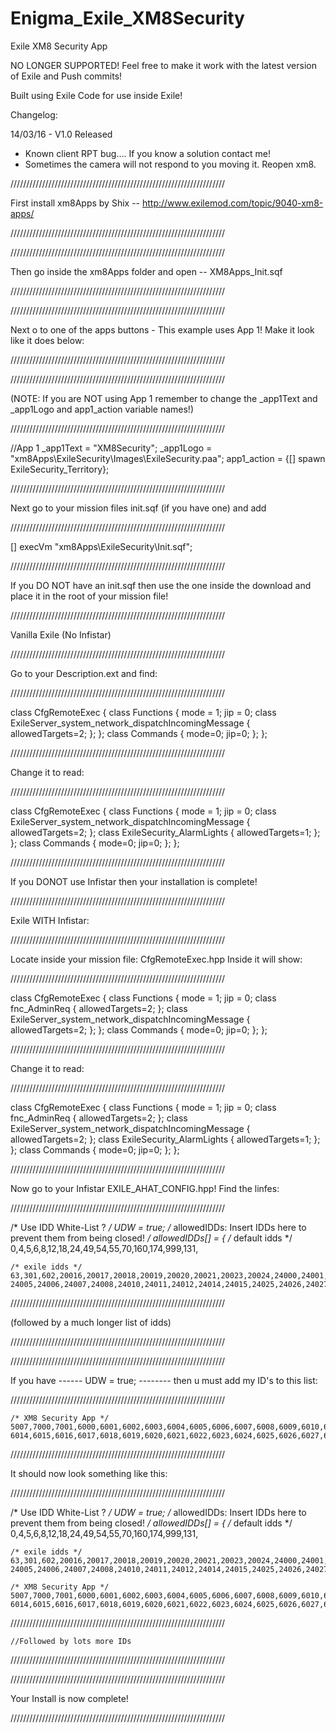 # Enigma_Exile_XM8Security
Exile XM8 Security App


NO LONGER SUPPORTED! Feel free to make it work with the latest version of Exile and Push commits!


Built using Exile Code for use inside Exile!


Changelog:

14/03/16 - V1.0 Released 
- Known client RPT bug.... If you know a solution contact me!
- Sometimes the camera will not respond to you moving it. Reopen xm8.




////////////////////////////////////////////////////////////////////

First install xm8Apps by Shix -- http://www.exilemod.com/topic/9040-xm8-apps/

////////////////////////////////////////////////////////////////////


////////////////////////////////////////////////////////////////////

Then go inside the xm8Apps folder and open -- XM8Apps_Init.sqf

////////////////////////////////////////////////////////////////////


////////////////////////////////////////////////////////////////////

Next o to one of the apps buttons - This example uses App 1!
Make it look like it does below: 

////////////////////////////////////////////////////////////////////



////////////////////////////////////////////////////////////////////

(NOTE: If you are NOT using App 1 remember to change the _app1Text 
and _app1Logo and app1_action variable names!)

////////////////////////////////////////////////////////////////////



//App 1
_app1Text = "XM8Security";
_app1Logo = "xm8Apps\ExileSecurity\Images\ExileSecurity.paa";
app1_action = {[] spawn ExileSecurity_Territory};




////////////////////////////////////////////////////////////////////

Next go to your mission files init.sqf (if you have one) and add

////////////////////////////////////////////////////////////////////

[] execVm "xm8Apps\ExileSecurity\Init.sqf";	


////////////////////////////////////////////////////////////////////

If you DO NOT have an init.sqf then use the one inside the download
and place it in the root of your mission file!

////////////////////////////////////////////////////////////////////



Vanilla Exile (No Infistar)

////////////////////////////////////////////////////////////////////

Go to your Description.ext and find:

////////////////////////////////////////////////////////////////////


class CfgRemoteExec
{
    class Functions
{
        mode = 1;
        jip = 0;
        class ExileServer_system_network_dispatchIncomingMessage     { allowedTargets=2; };
    };
    class Commands
    {
		mode=0;
		jip=0;
    };
};


////////////////////////////////////////////////////////////////////

Change it to read:

////////////////////////////////////////////////////////////////////

class CfgRemoteExec
{
    class Functions
{
        mode = 1;
        jip = 0;
        class ExileServer_system_network_dispatchIncomingMessage     { allowedTargets=2; };
		class ExileSecurity_AlarmLights { allowedTargets=1; };		
    };
    class Commands
    {
		mode=0;
		jip=0;
    };
};



////////////////////////////////////////////////////////////////////

If you DONOT use Infistar then your installation is complete!

////////////////////////////////////////////////////////////////////






Exile WITH Infistar:

////////////////////////////////////////////////////////////////////

Locate inside your mission file: CfgRemoteExec.hpp
Inside it will show:

////////////////////////////////////////////////////////////////////


class CfgRemoteExec
{
	class Functions
	{
		mode = 1;
		jip = 0;
		class fnc_AdminReq { allowedTargets=2; };
		class ExileServer_system_network_dispatchIncomingMessage { allowedTargets=2; };
	};
	class Commands
	{
		mode=0;
		jip=0;
	};
};



////////////////////////////////////////////////////////////////////

Change it to read:

////////////////////////////////////////////////////////////////////


class CfgRemoteExec
{
	class Functions
	{
		mode = 1;
		jip = 0;
		class fnc_AdminReq { allowedTargets=2; };
		class ExileServer_system_network_dispatchIncomingMessage { allowedTargets=2; };
		class ExileSecurity_AlarmLights { allowedTargets=1; };			
	};
	class Commands
	{
		mode=0;
		jip=0;
	};
};



////////////////////////////////////////////////////////////////////

Now go to your Infistar EXILE_AHAT_CONFIG.hpp!
Find the linfes:

////////////////////////////////////////////////////////////////////

/* Use IDD White-List ? */ UDW = true;
/* allowedIDDs: Insert IDDs here to prevent them from being closed! */
allowedIDDs[] =
{
	/* default idds */
	0,4,5,6,8,12,18,24,49,54,55,70,160,174,999,131,

	/* exile idds */
	63,301,602,20016,20017,20018,20019,20020,20021,20023,20024,24000,24001,24002,24004,
	24005,24006,24007,24008,24010,24011,24012,24014,24015,24025,24026,24027,



	
////////////////////////////////////////////////////////////////////

(followed by a much longer list of idds)

////////////////////////////////////////////////////////////////////

////////////////////////////////////////////////////////////////////

If you have ------ UDW = true; -------- then u must add my ID's to this list:

////////////////////////////////////////////////////////////////////

	/* XM8 Security App */
	5007,7000,7001,6000,6001,6002,6003,6004,6005,6006,6007,6008,6009,6010,6011,6012,6013,
	6014,6015,6016,6017,6018,6019,6020,6021,6022,6023,6024,6025,6026,6027,6028,6029,




////////////////////////////////////////////////////////////////////

It should now look something like this:

////////////////////////////////////////////////////////////////////

/* Use IDD White-List ? */ UDW = true;
/* allowedIDDs: Insert IDDs here to prevent them from being closed! */
allowedIDDs[] =
{
	/* default idds */
	0,4,5,6,8,12,18,24,49,54,55,70,160,174,999,131,

	/* exile idds */
	63,301,602,20016,20017,20018,20019,20020,20021,20023,20024,24000,24001,24002,24004,
	24005,24006,24007,24008,24010,24011,24012,24014,24015,24025,24026,24027,
	
	/* XM8 Security App */
	5007,7000,7001,6000,6001,6002,6003,6004,6005,6006,6007,6008,6009,6010,6011,6012,6013,
	6014,6015,6016,6017,6018,6019,6020,6021,6022,6023,6024,6025,6026,6027,6028,6029,
	
////////////////////////////////////////////////////////////////////
	
	//Followed by lots more IDs
	
////////////////////////////////////////////////////////////////////


////////////////////////////////////////////////////////////////////

Your Install is now complete!

////////////////////////////////////////////////////////////////////



